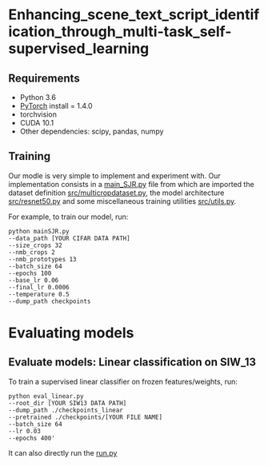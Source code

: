 # Enhancing_scene_text_script_identification_through_multi-task_self-supervised_learning
## Requirements
- Python 3.6
- [PyTorch](http://pytorch.org) install = 1.4.0
- torchvision
- CUDA 10.1
- Other dependencies: scipy, pandas, numpy

## Training
Our modle is very simple to implement and experiment with.
Our implementation consists in a [main_SJR.py](./main_SJR.py) file from which are imported the dataset definition [src/multicropdataset.py](./src/multicropdataset.py), the model architecture [src/resnet50.py](./src/resnet50.py) and some miscellaneous training utilities [src/utils.py](./src/utils.py).

For example, to train our model, run:
```
python mainSJR.py
--data_path [YOUR CIFAR DATA PATH]
--size_crops 32
--nmb_crops 2
--nmb_prototypes 13
--batch_size 64
--epochs 100
--base_lr 0.06
--final_lr 0.0006
--temperature 0.5
--dump_path checkpoints

```

# Evaluating models

## Evaluate models: Linear classification on SIW_13
To train a supervised linear classifier on frozen features/weights, run:
```
python eval_linear.py
--root_dir [YOUR SIW13 DATA PATH]
--dump_path ./checkpoints_linear
--pretrained ./checkpoints/[YOUR FILE NAME]
--batch_size 64
--lr 0.03
--epochs 400'
```
It can also directly run the [run.py](./run.py)

